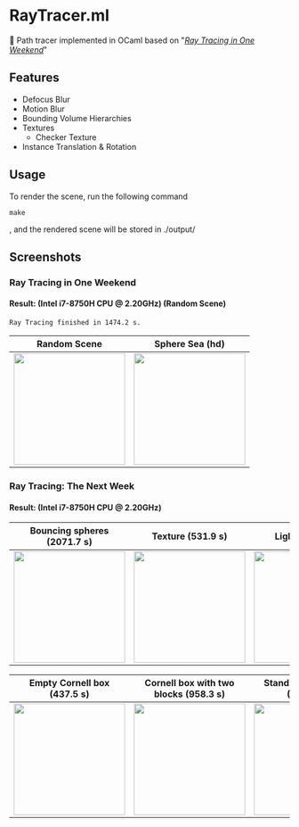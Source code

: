 
# RayTracer.ml

🌈 Path tracer implemented in OCaml based on "[_Ray Tracing in One Weekend_](https://raytracing.github.io/books/)"

## Features
- Defocus Blur
- Motion Blur
- Bounding Volume Hierarchies
- Textures
    - Checker Texture
- Instance Translation & Rotation

## Usage

To render the scene, run the following command
``` 
make
```
 , and the rendered scene will be stored in ./output/



## Screenshots

### Ray Tracing in One Weekend


#### Result: (Intel i7-8750H CPU @ 2.20GHz) (Random Scene)

```
Ray Tracing finished in 1474.2 s.
```
Random Scene               |Sphere Sea (hd)
:-------------------------:|:-------------------------:
<img src="https://z3.ax1x.com/2021/07/03/R2tV3V.png" height = 200 alt="">   | <img src="https://z3.ax1x.com/2021/07/06/RoZRgO.png" height = 200 alt="" >


### Ray Tracing: The Next Week


#### Result: (Intel i7-8750H CPU @ 2.20GHz)

Bouncing spheres (2071.7 s)| Texture (531.9 s)         | Light (1654.9 s)
:-------------------------:|:-------------------------:|:-------------------------:
<img src="https://z3.ax1x.com/2021/07/06/RI43TK.png" height = 200 alt="">  |  <img src="https://z3.ax1x.com/2021/07/06/R7NOhV.png" height = 200 alt="">  | <img src="https://z3.ax1x.com/2021/07/07/RHL2uV.png" height = 200 alt="">

Empty Cornell box (437.5 s)|Cornell box with two blocks (958.3 s)|Standard Cornell box (1165.1 s)
:-------------------------:|:-------------------------:|:-------------------------:
<img src="https://z3.ax1x.com/2021/07/08/RXcGNt.png" height = 200 alt="">  |  <img src="https://z3.ax1x.com/2021/07/08/RXhn3t.png" height = 200 alt="">  | <img src="https://z3.ax1x.com/2021/07/09/RXbC0P.png" height = 200 alt="">
